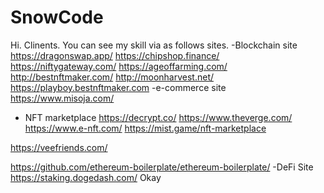 # SnowCode
Hi. Clinents.
You can see my skill via as follows sites.
-Blockchain site
https://dragonswap.app/ 
https://chipshop.finance/ 
https://niftygateway.com/ 
https://ageoffarming.com/ 
http://bestnftmaker.com/ 
http://moonharvest.net/ 
https://playboy.bestnftmaker.com
-e-commerce site
https://www.misoja.com/
- NFT marketplace
https://decrypt.co/
https://www.theverge.com/
https://www.e-nft.com/
https://mist.game/nft-marketplace

https://veefriends.com/

https://github.com/ethereum-boilerplate/ethereum-boilerplate/
-DeFi Site
https://staking.dogedash.com/
Okay
